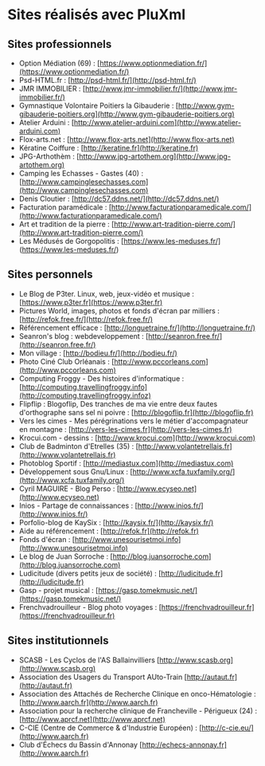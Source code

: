# Sites réalisés avec PluXml

## Sites professionnels

* Option Médiation (69) : [https://www.optionmediation.fr/](https://www.optionmediation.fr/)
* Psd-HTML.fr : [http://psd-html.fr/](http://psd-html.fr/)
* JMR IMMOBILIER : [http://www.jmr-immobilier.fr/](http://www.jmr-immobilier.fr/)
* Gymnastique Volontaire Poitiers la Gibauderie : [http://www.gym-gibauderie-poitiers.org](http://www.gym-gibauderie-poitiers.org)
* Atelier Arduini : [http://www.atelier-arduini.com](http://www.atelier-arduini.com)
* Flox-arts.net : [http://www.flox-arts.net](http://www.flox-arts.net)
* Kératine Coiffure : [http://keratine.fr](http://keratine.fr)
* JPG-Arthothèm : [http://www.jpg-artothem.org](http://www.jpg-artothem.org)
* Camping les Echasses - Gastes (40) : [http://www.campinglesechasses.com](http://www.campinglesechasses.com)
* Denis Cloutier : [http://dc57.ddns.net/](http://dc57.ddns.net/)
* Facturation paramédicale : [http://www.facturationparamedicale.com/](http://www.facturationparamedicale.com/)
* Art et tradition de la pierre : [http://www.art-tradition-pierre.com/](http://www.art-tradition-pierre.com/)
* Les Médusés de Gorgopolitis : [https://www.les-meduses.fr/] (https://www.les-meduses.fr/)

## Sites personnels

* Le Blog de P3ter. Linux, web, jeux-vidéo et musique : [https://www.p3ter.fr](https://www.p3ter.fr)
* Pictures World, images, photos et fonds d'écran par milliers : [http://refok.free.fr/](http://refok.free.fr/)
* Référencement efficace : [http://longuetraine.fr/](http://longuetraine.fr/)
* Seanron's blog : webdeveloppement : [http://seanron.free.fr/](http://seanron.free.fr/)
* Mon village : [http://bodieu.fr/](http://bodieu.fr/)
* Photo Ciné Club Orléanais : [http://www.pccorleans.com](http://www.pccorleans.com)
* Computing Froggy - Des histoires d'informatique : [http://computing.travellingfroggy.info](http://computing.travellingfroggy.infoz)
* Flipflip : Blogoflip, Des tranches de ma vie entre deux fautes d'orthographe sans sel ni poivre : [http://blogoflip.fr](http://blogoflip.fr)
* Vers les cimes - Mes pérégrinations vers le métier d'accompagnateur en montagne : [http://vers-les-cimes.fr](http://vers-les-cimes.fr)
* Krocui.com - dessins : [http://www.krocui.com](http://www.krocui.com)
* Club de Badminton d'Etrelles (35) : [http://www.volantetrellais.fr](http://www.volantetrellais.fr)
* Photoblog Sportif : [http://mediastux.com](http://mediastux.com)
* Développement sous Gnu/Linux : [http://www.xcfa.tuxfamily.org/](http://www.xcfa.tuxfamily.org/)
* Cyril MAGUIRE - Blog Perso : [http://www.ecyseo.net](http://www.ecyseo.net)
* Inios - Partage de connaissances : [http://www.inios.fr/](http://www.inios.fr/)
* Porfolio-blog de KaySix : [http://kaysix.fr/](http://kaysix.fr/)
* Aide au référencement : [http://refok.fr](http://refok.fr)
* Fonds d'écran : [http://www.unesourisetmoi.info](http://www.unesourisetmoi.info)
* Le blog de Juan Sorroche : [http://blog.juansorroche.com](http://blog.juansorroche.com)
* Ludicitude (divers petits jeux de société) : [http://ludicitude.fr](http://ludicitude.fr)
* Gasp - projet musical : [https://gasp.tomekmusic.net/](https://gasp.tomekmusic.net/)
* Frenchvadrouilleur - Blog photo voyages : [https://frenchvadrouilleur.fr](https://frenchvadrouilleur.fr)

## Sites institutionnels

* SCASB - Les Cyclos de l'AS Ballainvilliers [http://www.scasb.org](http://www.scasb.org)
* Association des Usagers du Transport AUto-Train [http://autaut.fr](http://autaut.fr)
* Association des Attachés de Recherche Clinique en onco-Hématologie : [http://www.aarch.fr](http://www.aarch.fr)
* Association pour la recherche clinique de Francheville - Périgueux (24) : [http://www.aprcf.net](http://www.aprcf.net)
* C-CIE (Centre de Commerce & d'Industrie Européen) : [http://c-cie.eu/](http://www.aarch.fr)
* Club d'Échecs du Bassin d'Annonay [http://echecs-annonay.fr](http://www.aarch.fr)
